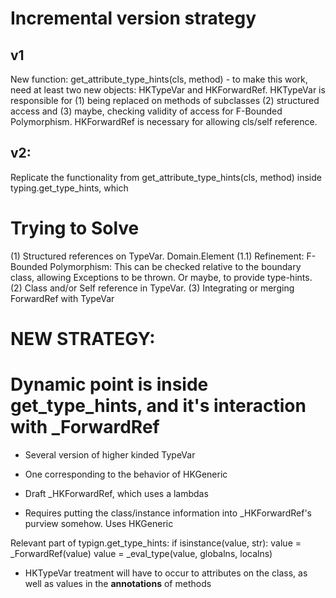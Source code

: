 Incremental version strategy
================================
v1
------
New function: get_attribute_type_hints(cls, method) - to make this work, need at least two new objects: HKTypeVar and HKForwardRef. HKTypeVar is responsible for (1) being replaced on methods of subclasses (2) structured access and (3) maybe, checking validity of access for F-Bounded Polymorphism. HKForwardRef is necessary for allowing cls/self reference.

v2:
---------
Replicate the functionality from get_attribute_type_hints(cls, method) inside typing.get_type_hints, which 



Trying to Solve
===================
(1) Structured references on TypeVar. Domain.Element
(1.1) Refinement: F-Bounded Polymorphism: This can be checked relative to the boundary class, allowing Exceptions to be thrown. Or maybe, to provide type-hints.
(2) Class and/or Self reference in TypeVar.
(3) Integrating or merging ForwardRef with TypeVar



# NEW STRATEGY:
# Dynamic point is inside get_type_hints, and it's interaction with _ForwardRef

* Several version of higher kinded TypeVar
* One corresponding to the behavior of HKGeneric



* Draft _HKForwardRef, which uses a lambdas
* Requires putting the class/instance information into _HKForwardRef's purview somehow. Uses HKGeneric


Relevant part of typign.get_type_hints:
        if isinstance(value, str):
            value = _ForwardRef(value)
        value = _eval_type(value, globalns, localns)


* HKTypeVar treatment will have to occur to attributes on the class, as well as values in the __annotations__ of methods
